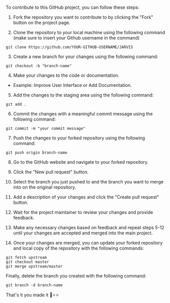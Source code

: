 
To contribute to this GitHub project, you can follow these steps:

1. Fork the repository you want to contribute to by clicking the "Fork" button on the project page.

2. Clone the repository to your local machine using the following command (make sure to insert your Github username in the command)

```
git clone https://github.com/YOUR-GITHUB-USERNAME/JARVIS
```
3. Create a new branch for your changes using the following command:

```
git checkout -b "branch-name"
```
4. Make your changes to the code or documentation.
- Example: Improve User Interface or Add Documentation.

5. Add the changes to the staging area using the following command:
```
git add . 
```

6. Commit the changes with a meaningful commit message using the following command:
```
git commit -m "your commit message"
```
7. Push the changes to your forked repository using the following command:
```
git push origin branch-name
```
8. Go to the GitHub website and navigate to your forked repository.

9. Click the "New pull request" button.

10. Select the branch you just pushed to and the branch you want to merge into on the original repository.

11. Add a description of your changes and click the "Create pull request" button.

12. Wait for the project maintainer to review your changes and provide feedback.

13. Make any necessary changes based on feedback and repeat steps 5-12 until your changes are accepted and merged into the main project.

14. Once your changes are merged, you can update your forked repository and local copy of the repository with the following commands:

```
git fetch upstream
git checkout master
git merge upstream/master
```
Finally, delete the branch you created with the following command:
```
git branch -d branch-name
```
That's it you made it 🐣⭐⭐
